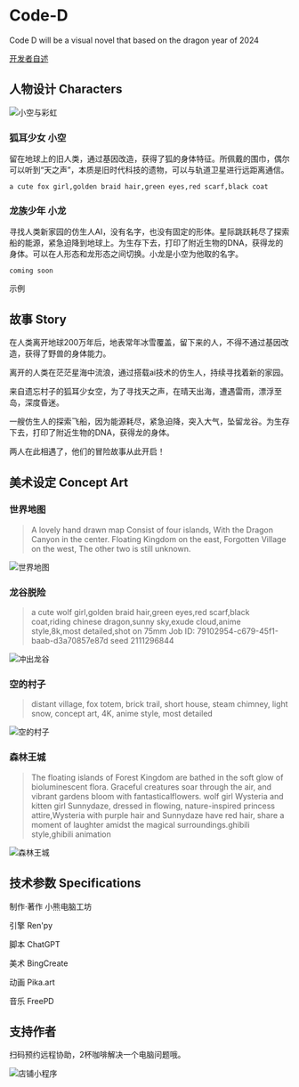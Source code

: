 # Code-D

Code D will be  a visual novel that based on the dragon year of 2024

[开发者自述](/assets/开发者自述.md)

## 人物设计 Characters

![小空与彩虹](/CodeD/game/images/gallery/rainbow.jpg)

### 狐耳少女 小空

留在地球上的旧人类，通过基因改造，获得了狐的身体特征。所佩戴的围巾，偶尔可以听到“天之声”，本质是旧时代科技的遗物，可以与轨道卫星进行远距离通信。

```prompt
a cute fox girl,golden braid hair,green eyes,red scarf,black coat
```

### 龙族少年 小龙

寻找人类新家园的仿生人AI，没有名字，也没有固定的形体。星际跳跃耗尽了探索船的能源，紧急迫降到地球上。为生存下去，打印了附近生物的DNA，获得龙的身体。可以在人形态和龙形态之间切换。小龙是小空为他取的名字。

```prompt
coming soon
```

示例

## 故事 Story

在人类离开地球200万年后，地表常年冰雪覆盖，留下来的人，不得不通过基因改造，获得了野兽的身体能力。

离开的人类在茫茫星海中流浪，通过搭载ai技术的仿生人，持续寻找着新的家园。

来自遗忘村子的狐耳少女空，为了寻找天之声，在晴天出海，遭遇雷雨，漂浮至岛，深度昏迷。

一艘仿生人的探索飞船，因为能源耗尽，紧急迫降，突入大气，坠留龙谷。为生存下去，打印了附近生物的DNA，获得龙的身体。

两人在此相遇了，他们的冒险故事从此开启！


## 美术设定 Concept Art

### 世界地图

> A lovely hand drawn map Consist of four islands, With the Dragon Canyon in the center. Floating Kingdom on the east, Forgotten Village on the west, The other two is still unknown.

![世界地图](/CodeD/game/images/gallery/map.jpg)

### 龙谷脱险

>a cute wolf girl,golden braid hair,green eyes,red scarf,black coat,riding chinese dragon,sunny sky,exude cloud,anime style,8k,most detailed,shot on 75mm
Job ID: 79102954-c679-45f1-baab-d3a70857e87d
seed 2111296844

![冲出龙谷](/CodeD/game/images/gallery/riding.jpg)

### 空的村子

>distant village, fox totem, brick trail, short house, steam chimney, light snow, concept art, 4K, anime style, most detailed

![空的村子](/CodeD/game/images/gallery/konsvillage.jpg)


### 森林王城

>The floating islands of Forest Kingdom are bathed in the soft glow of bioluminescent flora. Graceful creatures soar through the air, and vibrant gardens bloom with fantasticalflowers. wolf girl Wysteria and kitten girl Sunnydaze, dressed in flowing, nature-inspired princess attire,Wysteria with purple hair and Sunnydaze have red hair, share a moment of laughter amidst the magical surroundings.ghibili style,ghibili animation

![森林王城](/CodeD/game/images/gallery/forestkindom.jpg)


## 技术参数 Specifications

制作·著作 小熊电脑工坊

引擎 Ren'py

脚本 ChatGPT

美术 BingCreate

动画 Pika.art

音乐 FreePD

## 支持作者

扫码预约远程协助，2杯咖啡解决一个电脑问题哦。

![店铺小程序](/assets/shop.jpg)
